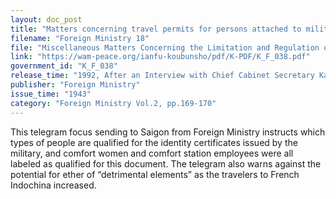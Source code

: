 ```yaml
---
layout: doc_post
title: "Matters concerning travel permits for persons attached to military"
filename: "Foreign Ministry 18"
file: "Miscellaneous Matters Concerning the Limitation and Regulation of Travel to Southern Territories (including Occupied Areas) in the Time of the Great East Asian War"
link: "https://wam-peace.org/ianfu-koubunsho/pdf/K-PDF/K_F_038.pdf"
government_id: "K_F_038"
release_time: "1992, After an Interview with Chief Cabinet Secretary Katō Kōichi"
publisher: "Foreign Ministry"
issue_time: "1943"
category: "Foreign Ministry Vol.2, pp.169-170"
---
```

This telegram focus sending to Saigon from Foreign Ministry instructs which types of people are qualified for the identity certificates issued by the military, and comfort women and comfort station employees were all labeled as qualified for this document. The telegram also warns against the potential for ether of “detrimental elements” as the travelers to French Indochina increased.
